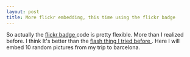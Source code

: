 ```yaml
---
layout: post
title: More flickr embedding, this time using the flickr badge 
---
```

<p>So actually the <a href="http://www.flickr.com/badge_new.gne">flickr badge </a>code is pretty flexible. More than I realized before. I think It's better than the <a href="/weblog/2005/07/22">flash thing I tried before </a>. Here I will embed 10 random pictures from my trip to barcelona. </p><div><style type="text/css">div.flickr_badge_image { display: inline; margin: 0.4em; } </style><script type="text/javascript" src="http://www.flickr.com/badge_code_v2.gne?count=10&amp;display=random&amp;size=s&amp;layout=x&amp;source=user_set&amp;user=20938094%40N00&amp;set=261728"/></div><p>You can click on them and go to the flickr page for the photo. </p><p>And here's the code. </p><textarea rows="5" cols="50"><div><style type="text/css">div.flickr_badge_image { display: inline; margin: 0.4em; } </style><script type="text/javascript" src="http://www.flickr.com/badge_code_v2.gne?count=10&amp;display=random&amp;size=s&amp;layout=x&amp;source=user_set&amp;user=20938094%40N00&amp;set=261728"/></div></textarea><p>And here's some more information about those options. You embed the options as URL query parameters. </p><ul><li>count=8 // or any other number </li><li>size={s,t,m} // square, thumbnail, mid-size </li><li>layout={v,h,x} // vertical, horizontal, none </li><li>user={#} // e.g. 20938094%40N00 for me </li><li>source={user_tag, user_set} // maybe other options </li></ul><p>If you set source to <code>user_tag </code>then you need to specify </p><ul><li>tag=barcelona // or some other tag </li></ul><p>If you set source to <code>user_set </code>then you need to give </p><ul><li>set={#} // e.g. 261728 for my barcelona set </li></ul><p>For the CSS portion, they give you all kinds of extraneous CSS when you use the <a href="http://www.flickr.com/badge_new.gne">badge generator </a>that you don't need. Just set whatever you want for <code>div.flickr_badge_image </code>at a minimum. </p><p>In order to discover the exact formatting and CSS classes and everything, you can open the URL for the script in your browser, and then look at the source. <a href="http://www.flickr.com/badge_code_v2.gne?count=10&amp;display=random&amp;size=s&amp;layout=x&amp;source=user_set&amp;user=20938094%40N00&amp;set=261728">here's mine for this particular example </a>. </p>
